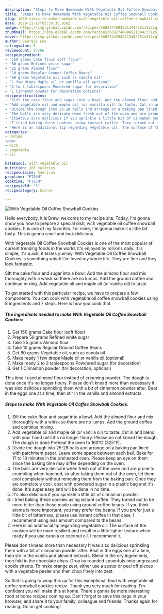 ```yaml
---
description: "Steps to Make Homemade With Vegetable Oil Coffee Snowball Cookies"
title: "Steps to Make Homemade With Vegetable Oil Coffee Snowball Cookies"
slug: 1850-steps-to-make-homemade-with-vegetable-oil-coffee-snowball-cookies
date: 2020-11-17T03:39:35.836Z
image: https://img-global.cpcdn.com/recipes/6682744894521344/751x532cq70/with-vegetable-oil-coffee-snowball-cookies-recipe-main-photo.jpg
thumbnail: https://img-global.cpcdn.com/recipes/6682744894521344/751x532cq70/with-vegetable-oil-coffee-snowball-cookies-recipe-main-photo.jpg
cover: https://img-global.cpcdn.com/recipes/6682744894521344/751x532cq70/with-vegetable-oil-coffee-snowball-cookies-recipe-main-photo.jpg
author: Georgie Lee
ratingvalue: 5
reviewcount: 37266
recipeingredient:
- "150 grams Cake flour soft flour"
- "50 grams Refined white sugar"
- "25 grams Almond flour"
- "10 grams Regular Ground Coffee Beans"
- "60 grams Vegetable oil such as canola oil"
- "1 few drops Maple oil or vanilla oil optional"
- "2 to 3 tablespoons Powdered sugar for decoration"
- "1 Cinnamon powder for decoration optional"
recipeinstructions:
- "Sift the cake flour and sugar into a bowl. Add the almond flour and mix thoroughly with a whisk so there are no lumps. Add the ground coffee and continue mixing."
- "Add vegetable oil and maple oil (or vanilla oil) to taste. Cut in and blend with your hand until it&#39;s no longer floury. Please do not knead the dough. The dough is done Preheat the oven to 160℃ (325℉)."
- "Divide the dough into 25-28 balls and arrange on a baking pan lined with parchment paper. Leave some space between each ball. Bake for 17 to 18 minutes in the preheated oven. Please keep an eye on them since the baking time may differ depending on the oven."
- "The balls are very delicate when fresh out of the oven and are prone to crumbling when touched, so after taking them out of the oven, let them cool completely without removing them from the baking pan. Once they are completely cool, coat with powdered sugar in a plastic bag and it&#39;s done. It&#39;s super easy and will be done in no time."
- "It&#39;s also delicious if you sprinkle a little bit of cinnamon powder."
- "I tried baking these cookies using instant coffee. They turned out to be more bitter than those made using ground coffee beans. If you think aroma is more important, you may prefer the beans. If you prefer just a little bit of bitterness, please use instant coffee In that case, I recommend using less amount compared to the beans."
- "Here is an additional tip regarding vegetable oil. The surface of the cookies will be more resilient and result in a little lighter texture when ready if you use canola or coconut oil. I recommend it."
categories:
- Recipe
tags:
- with
- vegetable
- oil

katakunci: with vegetable oil 
nutrition: 283 calories
recipecuisine: American
preptime: "PT26M"
cooktime: "PT35M"
recipeyield: "3"
recipecategory: Dinner

---
```



![With Vegetable Oil Coffee Snowball Cookies](https://img-global.cpcdn.com/recipes/6682744894521344/751x532cq70/with-vegetable-oil-coffee-snowball-cookies-recipe-main-photo.jpg)

Hello everybody, it is Drew, welcome to my recipe site. Today, I'm gonna show you how to prepare a special dish, with vegetable oil coffee snowball cookies. It is one of my favorites. For mine, I'm gonna make it a little bit tasty. This is gonna smell and look delicious.

With Vegetable Oil Coffee Snowball Cookies is one of the most popular of current trending foods in the world. It's enjoyed by millions daily. It is simple, it's quick, it tastes yummy. With Vegetable Oil Coffee Snowball Cookies is something which I've loved my whole life. They are fine and they look fantastic.

Sift the cake flour and sugar into a bowl. Add the almond flour and mix thoroughly with a whisk so there are no lumps. Add the ground coffee and continue mixing. Add vegetable oil and maple oil (or vanilla oil) to taste.


To get started with this particular recipe, we have to prepare a few components. You can cook with vegetable oil coffee snowball cookies using 8 ingredients and 7 steps. Here is how you cook that.

<!--inarticleads1-->

##### The ingredients needed to make With Vegetable Oil Coffee Snowball Cookies:

1. Get 150 grams Cake flour (soft flour)
1. Prepare 50 grams Refined white sugar
1. Take 25 grams Almond flour
1. Take 10 grams Regular Ground Coffee Beans
1. Get 60 grams Vegetable oil, such as canola oil
1. Make ready 1 few drops Maple oil or vanilla oil (optional)
1. Make ready 2 to 3 tablespoons Powdered sugar (for decoration)
1. Get 1 Cinnamon powder (for decoration, optional)


This time I used almond flour instead of creaming powder. The dough is done once it&#39;s no longer floury. Please don&#39;t knead more than necessary It was also delicious sprinkling them with a bit of cinnamon powder after. Beat in the eggs one at a time, then stir in the vanilla and almond extracts. 

<!--inarticleads2-->

##### Steps to make With Vegetable Oil Coffee Snowball Cookies:

1. Sift the cake flour and sugar into a bowl. Add the almond flour and mix thoroughly with a whisk so there are no lumps. Add the ground coffee and continue mixing.
1. Add vegetable oil and maple oil (or vanilla oil) to taste. Cut in and blend with your hand until it&#39;s no longer floury. Please do not knead the dough. The dough is done Preheat the oven to 160℃ (325℉).
1. Divide the dough into 25-28 balls and arrange on a baking pan lined with parchment paper. Leave some space between each ball. Bake for 17 to 18 minutes in the preheated oven. Please keep an eye on them since the baking time may differ depending on the oven.
1. The balls are very delicate when fresh out of the oven and are prone to crumbling when touched, so after taking them out of the oven, let them cool completely without removing them from the baking pan. Once they are completely cool, coat with powdered sugar in a plastic bag and it&#39;s done. It&#39;s super easy and will be done in no time.
1. It&#39;s also delicious if you sprinkle a little bit of cinnamon powder.
1. I tried baking these cookies using instant coffee. They turned out to be more bitter than those made using ground coffee beans. If you think aroma is more important, you may prefer the beans. If you prefer just a little bit of bitterness, please use instant coffee In that case, I recommend using less amount compared to the beans.
1. Here is an additional tip regarding vegetable oil. The surface of the cookies will be more resilient and result in a little lighter texture when ready if you use canola or coconut oil. I recommend it.


Please don&#39;t knead more than necessary It was also delicious sprinkling them with a bit of cinnamon powder after. Beat in the eggs one at a time, then stir in the vanilla and almond extracts. Blend in the dry ingredients, then fold in the chocolate chips. Drop by rounded spoonfuls onto ungreased cookie sheets. To make orange zest, either use a zester or peel off pieces with a vegetable peeler and then chop finely into zest. 

So that is going to wrap this up for this exceptional food with vegetable oil coffee snowball cookies recipe. Thank you very much for reading. I'm confident you will make this at home. There's gonna be more interesting food at home recipes coming up. Don't forget to save this page in your browser, and share it to your family, colleague and friends. Thanks again for reading. Go on get cooking!

